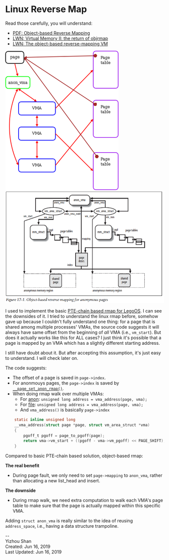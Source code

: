 # Linux Reverse Map

Read those carefully, you will understand:

- [PDF: Object-based Reverse Mapping](https://landley.net/kdocs/ols/2004/ols2004v2-pages-71-74.pdf)
- [LWN: Virtual Memory II: the return of objrmap](https://lwn.net/Articles/75198/)
- [LWN: The object-based reverse-mapping VM](https://lwn.net/Articles/23732/)

![img_1](notes_rmap1.png)
![img_2](notes_rmap2.png)

I used to implement the basic [PTE-chain based rmap for LegoOS](http://lastweek.io/lego/pcache/rmap/).
I can see the downsides of it. I tried to understand the
linux rmap before, somehow gave up because I couldn't fully
understand one thing:
for a page that is shared among multiple processes' VMAs, the source code
suggests it will always have same offset from the beginning of
_all_ VMA (i.e., `vm_start`). But does it actually works like this
for ALL cases? I just think it's possible that a page is mapped
by an VMA which has a slightly different starting address.

I still have doubt about it. But after accepting this assumption,
it's just easy to understand. I will check later on.

The code suggests:

- The offset of a page is saved in `page->index`.
- For anonmouys pages, the `page->index` is saved by [`__page_set_anon_rmap()`](https://github.com/torvalds/linux/blob/e93c9c99a629c61837d5a7fc2120cd2b6c70dbdd/mm/rmap.c#L1027).
- When doing rmap walk over multiple VMAs:
  - For [anon](https://github.com/torvalds/linux/blob/e93c9c99a629c61837d5a7fc2120cd2b6c70dbdd/mm/rmap.c#L1824): `unsigned long address = vma_address(page, vma);`
  - For [file](https://github.com/torvalds/linux/blob/e93c9c99a629c61837d5a7fc2120cd2b6c70dbdd/mm/rmap.c#L1878): `unsigned long address = vma_address(page, vma);`
  - And  `vma_address()` is basically `page->index`

```c
	static inline unsigned long
	__vma_address(struct page *page, struct vm_area_struct *vma)
	{
		pgoff_t pgoff = page_to_pgoff(page);
		return vma->vm_start + ((pgoff - vma->vm_pgoff) << PAGE_SHIFT);
	}
```

Compared to basic PTE-chain based solution, object-based rmap:

__The real benefit__

- During page fault, we only need to set `page->mapping` to `anon_vma`,
  rather than allocating a new list_head and insert.

__The downside__

- During rmap walk, we need extra computation to walk each VMA's page table
  to make sure that the page is actually mapped within this specific VMA.

Adding `struct anon_vma` is really similar to the idea of reusing `address_space`,
i.e., having a data structure trampoline.


--  
Yizhou Shan  
Created: Jun 16, 2019  
Last Updated: Jun 16, 2019
